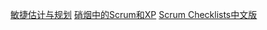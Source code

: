 [敏捷估计与规划](https://book.douban.com/subject/2188111/)
[硝烟中的Scrum和XP](https://www.infoq.cn/article/scrum-xp-from-the-trenches)
[Scrum Checklists中文版](https://www.infoq.cn/article/scrum-checklists)
